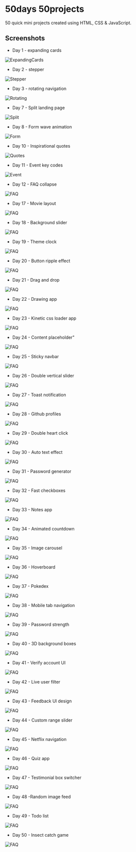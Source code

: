 # 50days 50projects

50 quick mini projects created using HTML, CSS & JavaScript.

## Screenshots

- Day 1 - expanding cards

![ExpandingCards](Day%201%20-%20expanding%20cards/ss.png)

- Day 2 - stepper

![Stepper](Day%202%20-%20stepper/ss.png)

- Day 3 - rotating navigation

![Rotating](Day%203%20-%20rotating%20navigation/ss.png)

- Day 7 - Split landing page

![Split](Day%207%20-%20split%20landing%20page/ss.png)

- Day 8 - Form wave animation

![Form](Day%208%20-%20form%20wave%20animation/ss.png)

- Day 10 - Inspirational quotes

![Quotes](Day%2010%20-%20inspirational%20quotes/ss.png)

- Day 11 - Event key codes

![Event](Day%2011%20-%20event%20key%20codes/ss.png)

- Day 12 - FAQ collapse

![FAQ](Day%2012%20-%20FAQ%20collapse/ss.png)

- Day 17 - Movie layout

![FAQ](Day%2017%20-%20Movie%20layout/ss.png)

- Day 18 - Background slider

![FAQ](/Day%2018%20-%20Background%20slider/ss.png)

- Day 19 - Theme clock

![FAQ](/Day%2019%20-%20theme%20clock/ss.png)

- Day 20 - Button ripple effect

![FAQ](/Day%2020%20-%20button%20ripple%20effect/ss.png)

- Day 21 - Drag and drop

![FAQ](/Day%2021%20-%20drag%20and%20drop/ss.png)

- Day 22 - Drawing app

![FAQ](/Day%2022%20-%20drawing%20app/ss.png)

- Day 23 - Kinetic css loader app

![FAQ](/Day%2023%20-%20kinetic%20css%20loader/ss.png)

- Day 24 - Content placeholder"

![FAQ](/Day%2024%20-%20content%20placeholder/ss.png)

- Day 25 - Sticky navbar

![FAQ](/Day%2025%20-%20sticky%20navbar/ss.png)

- Day 26 - Double vertical slider

![FAQ](/Day%2026%20-%20double%20vertical%20slider/ss.png)

- Day 27 - Toast notification

![FAQ](/Day%2027%20-%20toast%20notification/ss.png)

- Day 28 - Github profiles

![FAQ](/Day%2028%20-%20github%20profiles/ss.png)

- Day 29 - Double heart click

![FAQ](/Day%2029%20-%20double%20heart%20click/ss.png)

- Day 30 - Auto text effect

![FAQ](/Day%2030%20-%20auto%20text%20effect/ss.png)

- Day 31 - Password generator

![FAQ](/Day%2031%20-%20password%20generator/ss.png)

- Day 32 - Fast checkboxes

![FAQ](/Day%2032%20-%20fast%20checkboxes/ss.png)

- Day 33 - Notes app

![FAQ](/Day%2033%20-%20notes%20app/ss.png)

- Day 34 - Animated countdown

![FAQ](/Day%2034%20-%20animated%20countdown/ss.png)

- Day 35 - Image carousel

![FAQ](/Day%2035%20-%20image%20carousel/ss.png)

- Day 36 - Hoverboard

![FAQ](/Day%2036%20-%20hoverboard/ss.png)

- Day 37 - Pokedex

![FAQ](/Day%2037%20-%20pokedex/ss.png)

- Day 38 - Mobile tab navigation

![FAQ](/Day%2038%20-%20mobile%20tab%20navigation/ss.png)

- Day 39 - Password strength

![FAQ](/Day%2039%20-%20password%20strength/ss.png)

- Day 40 - 3D background boxes

![FAQ](/Day%2040%20-%203D%20background%20boxes/ss.png)

- Day 41 - Verify account UI

![FAQ](/Day%2041%20-%20verify%20account%20UI/ss.png)

- Day 42 - Live user filter

![FAQ](/Day%2042%20-%20live%20user%20filter/ss.png)

- Day 43 - Feedback UI design

![FAQ](/Day%2043%20-%20feedback%20UI%20design/ss.png)

- Day 44 - Custom range slider

![FAQ](/Day%2044%20-%20custom%20range%20slider/ss.png)

- Day 45 - Netflix navigation

![FAQ](/Day%2045%20-%20netflix%20navigation/ss.png)

- Day 46 - Quiz app

![FAQ](/Day%2046%20-%20quiz%20app/ss.png)

- Day 47 - Testimonial box switcher

![FAQ](/Day%2047%20-%20testimonial%20box%20switcher/ss.png)

- Day 48 -Random image feed

![FAQ](/Day%2048%20-%20random%20image%20feed/ss.png)

- Day 49 - Todo list

![FAQ](/Day%2049%20-%20todo%20list/ss.png)

- Day 50 - Insect catch game

![FAQ](/Day%2050%20-%20insect20catch%20game/ss.png)
